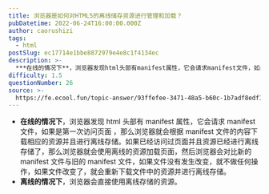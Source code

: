 ```yaml
---
title: 浏览器是如何对HTML5的离线储存资源进行管理和加载？
pubDatetime: 2022-06-24T16:00:00.000Z
author: caorushizi
tags:
  - html
postSlug: ec17714e1bbe8872979e4e8c1f4134ec
description: >-
  ***在线的情况下**，浏览器发现html头部有manifest属性，它会请求manifest文件，如果是第一次访问页面，那么浏览器就会根据manifest文件的内容下载相应的资源并且进行离线存储。如
difficulty: 1.5
questionNumber: 26
source: >-
  https://fe.ecool.fun/topic-answer/93ffefee-3471-48a5-b60c-1b7adf8edf13?orderBy=updateTime&order=desc&tagId=12
---
```


- **在线的情况下**，浏览器发现 html 头部有 manifest 属性，它会请求 manifest 文件，如果是第一次访问页面 ，那么浏览器就会根据 manifest 文件的内容下载相应的资源并且进行离线存储。如果已经访问过页面并且资源已经进行离线存储了，那么浏览器就会使用离线的资源加载页面，然后浏览器会对比新的 manifest 文件与旧的 manifest 文件，如果文件没有发生改变，就不做任何操作，如果文件改变了，就会重新下载文件中的资源并进行离线存储。
- **离线的情况下**，浏览器会直接使用离线存储的资源。
